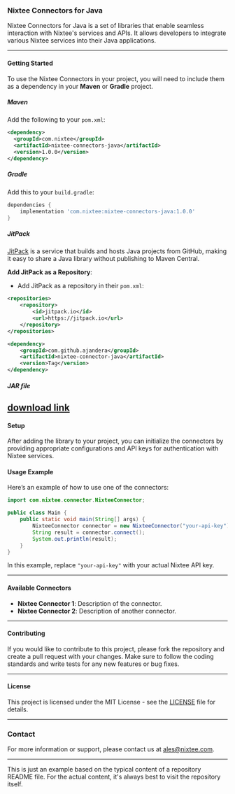 ### **Nixtee Connectors for Java**

Nixtee Connectors for Java is a set of libraries that enable seamless interaction with Nixtee's services and APIs. It allows developers to integrate various Nixtee services into their Java applications.

---

#### **Getting Started**

To use the Nixtee Connectors in your project, you will need to include them as a dependency in your **Maven** or **Gradle** project.

##### **Maven**
Add the following to your `pom.xml`:
```xml
<dependency>
  <groupId>com.nixtee</groupId>
  <artifactId>nixtee-connectors-java</artifactId>
  <version>1.0.0</version>
</dependency>
```

##### **Gradle**
Add this to your `build.gradle`:
```groovy
dependencies {
    implementation 'com.nixtee:nixtee-connectors-java:1.0.0'
}
```

##### **JitPack**
[JitPack](https://jitpack.io/) is a service that builds and hosts Java projects from GitHub, making it easy to share a Java library without publishing to Maven Central.

   **Add JitPack as a Repository**:
   - Add JitPack as a repository in their `pom.xml`:

   ```xml
   <repositories>
       <repository>
           <id>jitpack.io</id>
           <url>https://jitpack.io</url>
       </repository>
   </repositories>

   <dependency>
       <groupId>com.github.ajandera</groupId>
       <artifactId>nixtee-connector-java</artifactId>
       <version>Tag</version>
   </dependency>
   ```

##### **JAR file**
 [download link](https://github.com/ajandera/nixtee-connectors-java/blob/main/target/nixtee-client-1.0-SNAPSHOT.jar)
---

#### **Setup**

After adding the library to your project, you can initialize the connectors by providing appropriate configurations and API keys for authentication with Nixtee services.

#### **Usage Example**

Here’s an example of how to use one of the connectors:

```java
import com.nixtee.connector.NixteeConnector;

public class Main {
    public static void main(String[] args) {
        NixteeConnector connector = new NixteeConnector("your-api-key");
        String result = connector.connect();
        System.out.println(result);
    }
}
```

In this example, replace `"your-api-key"` with your actual Nixtee API key.

---

#### **Available Connectors**

- **Nixtee Connector 1**: Description of the connector.
- **Nixtee Connector 2**: Description of another connector.

---

#### **Contributing**

If you would like to contribute to this project, please fork the repository and create a pull request with your changes. Make sure to follow the coding standards and write tests for any new features or bug fixes.

---

#### **License**

This project is licensed under the MIT License - see the [LICENSE](LICENSE) file for details.

---

### **Contact**

For more information or support, please contact us at ales@nixtee.com.

---

This is just an example based on the typical content of a repository README file. For the actual content, it's always best to visit the repository itself.